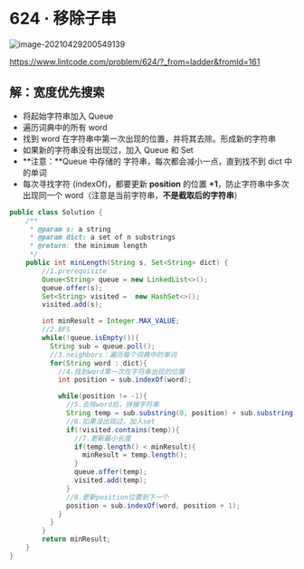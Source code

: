 # 624 · 移除子串

![image-20210429200549139](https://raw.githubusercontent.com/TWDH/Leetcode-From-Zero/pictures/img/image-20210429200549139.png)

https://www.lintcode.com/problem/624/?_from=ladder&fromId=161

## 解：宽度优先搜索

* 将起始字符串加入 Queue
* 遍历词典中的所有 word
* 找到 word 在字符串中第一次出现的位置，并将其去除。形成新的字符串
* 如果新的字符串没有出现过，加入 Queue 和 Set
* **注意：**Queue 中存储的 字符串，每次都会减小一点，直到找不到 dict 中的单词
* 每次寻找字符 (indexOf)，都要更新 **position** 的位置 **+1**，防止字符串中多次出现同一个 word（注意是当前字符串，**不是截取后的字符串**）

```java
public class Solution {
    /**
     * @param s: a string
     * @param dict: a set of n substrings
     * @return: the minimum length
     */
    public int minLength(String s, Set<String> dict) {
        //1.prerequisite
        Queue<String> queue = new LinkedList<>();
        queue.offer(s);
        Set<String> visited =  new HashSet<>();
        visited.add(s);

        int minResult = Integer.MAX_VALUE;
        //2.BFS
        while(!queue.isEmpty()){
          String sub = queue.poll();
          //3.neighbors：遍历每个词典中的单词
          for(String word : dict){
            //4.找到word第一次在字符串出现的位置
            int position = sub.indexOf(word);

            while(position != -1){
              //5.去除word后，拼接字符串
              String temp = sub.substring(0, position) + sub.substring(position + word.length(), sub.length());
              //6.如果没出现过，加入set
              if(!visited.contains(temp)){
                //7.更新最小长度
                if(temp.length() < minResult){
                  minResult = temp.length();
                }
                queue.offer(temp);
                visited.add(temp);
              }
              //8.更新position位置到下一个
              position = sub.indexOf(word, position + 1);
            }
          }
        }
        return minResult;
    }
}
```

